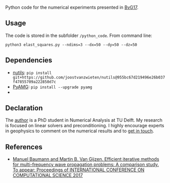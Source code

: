Python code for the numerical experiments presented in [BvG17].

Usage
------
The code is stored in the subfolder `/python_code`. From command line:

`python3 elast_squares.py --ndims=3 --dx=50 --dy=50 --dz=50 `

Dependencies
-------------
* [nutils](http://www.nutils.org/):  `pip install git+https://github.com/joostvanzwieten/nutils@955bc67d219496e26b037f47855709a222850d7c`
* [PyAMG](http://pyamg.org/): `pip install --upgrade pyamg`
* 

Declaration
-----------
The [author](http://www.manuelbaumann.de) is a PhD student in Numerical Analysis at TU Delft. My research is focused on linear solvers and preconditioning. I highly encourage experts in geophysics to comment on the numerical results and to [get in touch](mailto:m.m.baumann@tudelft.nl).

References
----------
* [Manuel Baumann and Martin B. Van Gijzen. Efficient iterative methods for multi-frequency wave propagation problems: A comparison study. To appear: Proceedings of INTERNATIONAL CONFERENCE ON COMPUTATIONAL SCIENCE 2017](/literature/iccs17_report.pdf)

[BvG17]: /literature/iccs17_report.pdf
